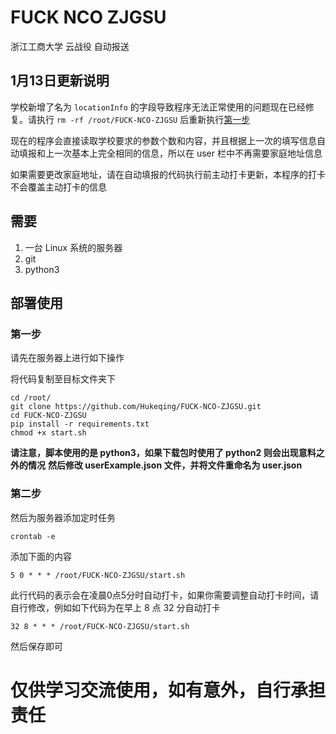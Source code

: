 # FUCK NCO ZJGSU

浙江工商大学 云战役 自动报送


## 1月13日更新说明
学校新增了名为 `locationInfo` 的字段导致程序无法正常使用的问题现在已经修复。请执行 `rm -rf /root/FUCK-NCO-ZJGSU` 后重新执行[第一步](#第一步)

现在的程序会直接读取学校要求的参数个数和内容，并且根据上一次的填写信息自动填报和上一次基本上完全相同的信息，所以在 user 栏中不再需要家庭地址信息

如果需要更改家庭地址，请在自动填报的代码执行前主动打卡更新，本程序的打卡不会覆盖主动打卡的信息

## 需要
 1. 一台 Linux 系统的服务器
 2. git
 3. python3

## 部署使用
### 第一步
请先在服务器上进行如下操作

将代码复制至目标文件夹下

```shell script
cd /root/
git clone https://github.com/Hukeqing/FUCK-NCO-ZJGSU.git
cd FUCK-NCO-ZJGSU
pip install -r requirements.txt
chmod +x start.sh
```
**请注意，脚本使用的是 python3，如果下载包时使用了 python2 则会出现意料之外的情况**
**然后修改 userExample.json 文件，并将文件重命名为 user.json**

### 第二步
然后为服务器添加定时任务
```shell script
crontab -e
```

添加下面的内容
```shell script
5 0 * * * /root/FUCK-NCO-ZJGSU/start.sh
```
此行代码的表示会在凌晨0点5分时自动打卡，如果你需要调整自动打卡时间，请自行修改，例如如下代码为在早上 8 点 32 分自动打卡
```shell script
32 8 * * * /root/FUCK-NCO-ZJGSU/start.sh
```

然后保存即可

# 仅供学习交流使用，如有意外，自行承担责任
